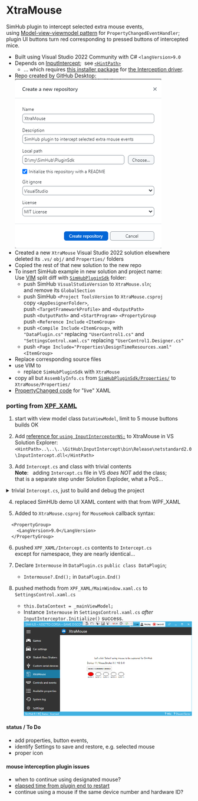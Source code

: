# XtraMouse
 SimHub plugin to intercept selected extra mouse events,  
 using [Model-view-viewmodel pattern](https://learn.microsoft.com/en-us/dotnet/architecture/maui/mvvm) for `PropertyChangedEventHandler`;  
 plugin UI buttons turn red corresponding to pressed buttons of intercepted mice.

- Built using Visual Studio 2022 Community with C# `<langVersion>9.0`  
- Depends on [InputIntercept](https://github.com/blekenbleu/InputIntercept);&nbsp; see [`<HintPath>`](https://github.com/blekenbleu/XtraMouse/blob/main/XtraMouse.csproj#L55)  
	- ... which requires [this installer package](https://github.com/oblitum/Interception/releases/latest) for [the Interception driver](https://www.oblita.com/interception.html).  
- Repo created by GitHub Desktop:  
	![](Docs/create.png)  
- Created a new `XtraMouse` Visual Studio 2022 solution elsewhere  
	deleted its `.vs/` `obj/` and `Properties/` folders
- Copied the rest of that new solution to the new repo
- To insert SimHub example in new solution and project name:    
	Use [VIM](https://www.vim.org/download.php) split diff with [`SimHubPluginSdk`](../SimHubPluginSdk) folder:
	- push SimHub `VisualStudioVersion` to `XtraMouse.sln`;  
		and remove its `GlobalSection`  
	- push SimHub `<Project ToolsVersion` to `XtraMouse.csproj`  
		copy `<AppDesignerFolder>`,  
		push `<TargetFrameworkProfile>` and `<OutputPath>`  
		push `<OutputPath>` and `<StartProgram>` `<PropertyGroup`  
		push `<Reference Include` `<ItemGroup>`  
	- push `<Compile Include` `<ItemGroup>`, with  
		`"DataPlugin.cs"` replacing `"UserControl1.cs"` and  
		`"SettingsControl.xaml.cs"` replacing `"UserControl1.Designer.cs"`  
	- push `<Page Include="Properties\DesignTimeResources.xaml"` `<ItemGroup>`
- Replace corresponding source files
- use VIM to
	- replace `SimHubPluginSdk` with `XtraMouse`
- copy all but `AssemblyInfo.cs` from [`SimHubPluginSdk/Properties/`](../SimHubPluginSdk/Properties/) to `XtraMouse/Properties/`
- [PropertyChanged code](https://github.com/Fody/PropertyChanged) for "live" XAML

### porting from [XPF_XAML](https://github.com/blekenbleu/WPF_XAML)

1. start with view model class `DataViewModel`, limit to 5 mouse buttons  
	builds OK
2. Add [reference for `using InputInterceptorNS;`](https://github.com/blekenbleu/InputIntercept) to XtraMouse in VS Solution Explorer:  
	`<HintPath>..\..\..\GitHub\InputIntercept\bin\Release\netstandard2.0\InputIntercept.dll</HintPath>`  

3. Add `Intercept.cs` and class with trivial contents  
	**Note**: &nbsp; adding `Intercept.cs` file in VS *does NOT* add the class;  
	that is a separate step under Solution Exploder, what a PoS...  

<details><summary>trivial <code>Intercept.cs</code>, just to build and debug the project</summary>

<pre>
using InputInterceptorNS;
using System;

namespace XtraMouse
{
    internal class Intercept
    {
        public static short Captured = 0;
        public delegate void WriteStatus(string s);
        static WriteStatus Writestring = Console.WriteLine;
        public delegate void ButtonDel(ushort index, bool down);
        static ButtonDel ButtonEvent = Dummy;
        public static short[] Stroke = { 0,0,0,0,0 };


        static void Dummy(ushort index, bool down) { }

        public Intercept()
        {
        }
    }
}

</pre>

</details>

4. replaced SimHUb demo UI XAML content with that from WPF_XAML  

5.  Added to `XtraMouse.csproj` for `MouseHook` callback syntax:  
```
  <PropertyGroup>
    <LangVersion>9.0</LangVersion>
  </PropertyGroup>
```
6. pushed `XPF_XAML/Intercept.cs` contents to `Intercept.cs`  
	except for namespace, they are nearly identical...  

7. Declare `Intermouse` in `DataPlugin.cs` `public class DataPlugin`;  
	- `Intermouse?.End();` in `DataPlugin.End()`

8. pushed methods from `XPF_XAML/MainWindow.xaml.cs` to `SettingsControl.xaml.cs`
	- `this.DataContext = _mainViewModel;`
	- Instance `Intermouse` in `SettingsControl.xaml.cs` *after* `InputInterceptor.Initialize()` success.  
	![](Docs/debug.png)  
#### status / To Do
- add properties, button events, 
- identify Settings to save and restore, e.g. selected mouse
- proper icon

#### mouse interception plugin issues
- when to continue using designated mouse?
- [elapsed time from plugin end to restart](https://stackoverflow.com/questions/2821040/how-do-i-get-the-time-difference-between-two-datetime-objects-using-c)
- continue using a mouse if the same device number and hardware ID? 
